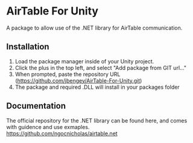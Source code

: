 # AirTable For Unity
A package to allow use of the .NET library for AirTable communication.

## Installation
1) Load the package manager inside of your Unity project.
2) Click the plus in the top left, and select "Add package from GIT url..."
3) When prompted, paste the repository URL (https://github.com/jbengey/AirTable-For-Unity.git)
4) The package and required .DLL will install in your packages folder


## Documentation
The official repository for the .NET library can be found here, and comes with guidence and use exmaples. 
https://github.com/ngocnicholas/airtable.net
